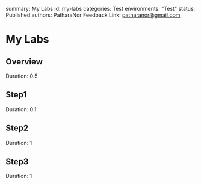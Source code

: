 summary: My Labs
id: my-labs
categories: Test
environments: "Test"
status: Published
authors: PatharaNor
Feedback Link: patharanor@gmail.com

# My Labs
<!-- ------------------------ -->
## Overview
Duration: 0.5

<!-- ------------------------ -->
## Step1
Duration: 0.1

<!-- ------------------------ -->
## Step2
Duration: 1

<!-- ------------------------ -->
## Step3
Duration: 1